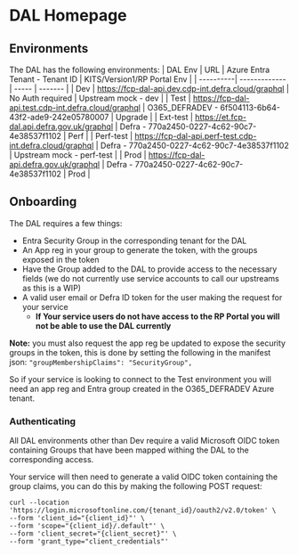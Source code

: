 # DAL Homepage

## Environments

The DAL has the following environments:
| DAL Env | URL | Azure Entra Tenant - Tenant ID | KITS/Version1/RP Portal Env |
| ----------| ------------- | ----- | ------- |
| Dev | https://fcp-dal-api.dev.cdp-int.defra.cloud/graphql | No Auth required | Upstream mock - dev |
| Test | https://fcp-dal-api.test.cdp-int.defra.cloud/graphql | O365_DEFRADEV - 6f504113-6b64-43f2-ade9-242e05780007 | Upgrade |
| Ext-test | https://et.fcp-dal.api.defra.gov.uk/graphql | Defra - 770a2450-0227-4c62-90c7-4e38537f1102 | Perf |
| Perf-test | https://fcp-dal-api.perf-test.cdp-int.defra.cloud/graphql | Defra - 770a2450-0227-4c62-90c7-4e38537f1102 | Upstream mock - perf-test |
| Prod | https://fcp-dal-api.defra.gov.uk/graphql | Defra - 770a2450-0227-4c62-90c7-4e38537f1102 | Prod |

## Onboarding

The DAL requires a few things:

- Entra Security Group in the corresponding tenant for the DAL
- An App reg in your group to generate the token, with the groups exposed in the token
- Have the Group added to the DAL to provide access to the necessary fields (we do not currently use service accounts to call our upstreams as this is a WIP)
- A valid user email or Defra ID token for the user making the request for your service
  - **If Your service users do not have access to the RP Portal you will not be able to use the DAL currently**

**Note:** you must also request the app reg be updated to expose the security groups in the token, this is done by setting the following in the manifest json:
`"groupMembershipClaims": "SecurityGroup",`

So if your service is looking to connect to the Test environment you will need an app reg and Entra group created in the O365_DEFRADEV Azure tenant.

### Authenticating

All DAL environments other than Dev require a valid Microsoft OIDC token containing Groups that have been mapped withing the DAL to the corresponding access.

Your service will then need to generate a valid OIDC token containing the group claims,
you can do this by making the following POST request:

```
curl --location 'https://login.microsoftonline.com/{tenant_id}/oauth2/v2.0/token' \
--form 'client_id="{client_id}"' \
--form 'scope="{client_id}/.default"' \
--form 'client_secret="{client_secret}"' \
--form 'grant_type="client_credentials"'
```
